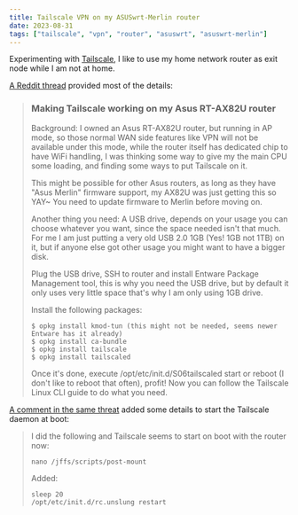 ```yaml
---
title: Tailscale VPN on my ASUSwrt-Merlin router
date: 2023-08-31
tags: ["tailscale", "vpn", "router", "asuswrt", "asuswrt-merlin"]
---
```


Experimenting with [Tailscale](https://tailscale.com/), I like to use my home network router as exit node while I am not at home.

[A Reddit thread](https://www.reddit.com/r/Tailscale/comments/u3m83k/making_tailscale_working_on_my_asus_rtax82u_router/) provided most of the details:

> ### Making Tailscale working on my Asus RT-AX82U router
>
> Background: I owned an Asus RT-AX82U router, but running in AP mode, so those normal WAN side features like VPN will not be available under this mode, while the router itself has dedicated chip to have WiFi handling, I was thinking some way to give my the main CPU some loading, and finding some ways to put Tailscale on it.
>
> This might be possible for other Asus routers, as long as they have "Asus Merlin" firmware support, my AX82U was just getting this so YAY~ You need to update firmware to Merlin before moving on.
>
> Another thing you need: A USB drive, depends on your usage you can choose whatever you want, since the space needed isn't that much. For me I am just putting a very old USB 2.0 1GB (Yes! 1GB not 1TB) on it, but if anyone else got other usage you might want to have a bigger disk.
>
> Plug the USB drive, SSH to router and install Entware Package Management tool, this is why you need the USB drive, but by default it only uses very little space that's why I am only using 1GB drive.
>
> Install the following packages:
>
> ```console
> $ opkg install kmod-tun (this might not be needed, seems newer Entware has it already)
> $ opkg install ca-bundle
> $ opkg install tailscale
> $ opkg install tailscaled
> ```
>
> Once it's done, execute /opt/etc/init.d/S06tailscaled start or reboot (I don't like to reboot that often), profit! Now you can follow the Tailscale Linux CLI guide to do what you need.

[A comment in the same threat](https://www.reddit.com/r/Tailscale/comments/u3m83k/making_tailscale_working_on_my_asus_rtax82u_router/ifm4q0r/) added some details to start the Tailscale daemon at boot:

> I did the following and Tailscale seems to start on boot with the router now:
>
> ```console
> nano /jffs/scripts/post-mount
> ```
>
> Added:
>
> ```text
> sleep 20
> /opt/etc/init.d/rc.unslung restart
> ```
